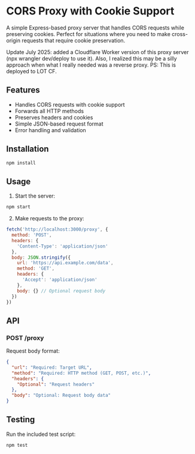 # CORS Proxy with Cookie Support

A simple Express-based proxy server that handles CORS requests while preserving cookies. Perfect for situations where you need to make cross-origin requests that require cookie preservation.

Update July 2025: added a Cloudflare Worker version of this proxy server (npx wrangler dev/deploy to use it). Also, I realized this may be a silly approach when what I really needed was a reverse proxy. PS: This is deployed to LOT CF.

## Features

- Handles CORS requests with cookie support
- Forwards all HTTP methods
- Preserves headers and cookies
- Simple JSON-based request format
- Error handling and validation

## Installation

```bash
npm install
```

## Usage

1. Start the server:
```bash
npm start
```

2. Make requests to the proxy:
```javascript
fetch('http://localhost:3000/proxy', {
  method: 'POST',
  headers: {
    'Content-Type': 'application/json'
  },
  body: JSON.stringify({
    url: 'https://api.example.com/data',
    method: 'GET',
    headers: {
      'Accept': 'application/json'
    },
    body: {} // Optional request body
  })
})
```

## API

### POST /proxy

Request body format:
```json
{
  "url": "Required: Target URL",
  "method": "Required: HTTP method (GET, POST, etc.)",
  "headers": {
    "Optional": "Request headers"
  },
  "body": "Optional: Request body data"
}
```

## Testing

Run the included test script:
```bash
npm test
```
